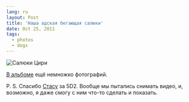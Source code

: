 ```yaml
---
lang: ru
layout: Post
title: 'Наша адская бегающая салюки'
date: Oct 25, 2011
tags:
  - photos
  - dogs
---
```


![Салюки Цири](photo://2011-10-22_5D_8201_Artem_Sapegin)

[В альбоме](http://morning.photos/albums/saluki) ещё немножко фотографий.

P. S. Спасибо [Стасу](http://tvoih-shagov.livejournal.com/) за 5D2. Вообще мы пытались снимать видео, и, возможно, я даже смогу с ним что-то сделать и показать.
